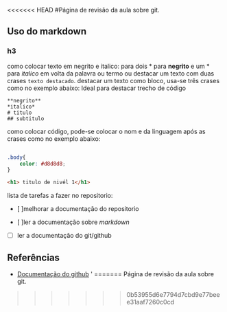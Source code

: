 <<<<<<< HEAD
#Página de revisão da aula sobre git.
## Uso do markdown
### h3
como colocar texto em negrito e italico: para dois * para **negrito** e um * para *italico* em volta da palavra ou termo ou destacar um texto com duas crases ``texto destacado``.
destacar um texto como bloco, usa-se três crases como no exemplo abaixo:
Ideal para destacar trecho de código
```
**negrito**
*italico*
# titulo
## subtitulo
```
como colocar código, pode-se colocar o nom e da linguagem após as crases como no exemplo abaixo:
````css

.body{
    color: #d8d8d8;
}
````

````html
<h1> titulo de nivél 1</h1>
````

lista de tarefas a fazer no repositorio:

- [ ]melhorar a documentação do repositorio

- [ ]ler a documentação sobre *markdown*

- [ ] ler a documentação do git/github

## Referências

* [Documentação do github](https://docs.github.com/pt/get-started/writing-on-github/getting-started-with-writing-and-formatting-on-github/basic-writing-and-formatting-syntax#headings)
'
=======
Página de revisão da aula sobre git.
>>>>>>> 0b53955d6e7794d7cbd9e77beee31aaf7260c0cd
